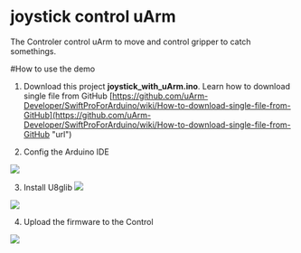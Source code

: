 # joystick control uArm

The Controler control uArm to move and control gripper to catch somethings.

#How to use the demo
1. Download this project **joystick_with_uArm.ino**. 
   Learn how to download single file from GitHub [https://github.com/uArm-Developer/SwiftProForArduino/wiki/How-to-download-single-file-from-GitHub](https://github.com/uArm-Developer/SwiftProForArduino/wiki/How-to-download-single-file-from-GitHub "url")

2. Config the Arduino IDE

![](https://github.com/uArm-Developer/Controller/blob/master/scene_demo/joystick_with_uArm/image/tool_set.jpg)

3. Install U8glib
![](https://github.com/uArm-Developer/Controller/blob/master/scene_demo/joystick_with_uArm/image/install_lib.jpg) 

![](https://github.com/uArm-Developer/Controller/blob/master/scene_demo/joystick_with_uArm/image/u8glib.jpg)

4. Upload the firmware to the Control

![](https://github.com/uArm-Developer/Controller/blob/master/scene_demo/joystick_with_uArm/image/upload.jpg)


 